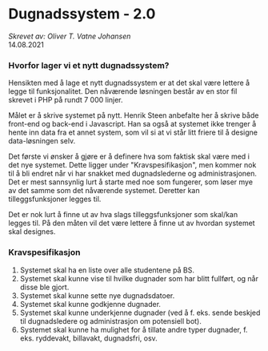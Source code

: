 # Dugnadssystem - 2.0
*Skrevet av: Oliver T. Vatne Johansen*  
14.08.2021

### Hvorfor lager vi et nytt dugnadssystem?
Hensikten med å lage et nytt dugnadssystem er at det skal være lettere å legge til funksjonalitet. Den nåværende løsningen består av en stor fil skrevet i PHP på rundt 7 000 linjer.  

Målet er å skrive systemet på nytt. Henrik Steen anbefalte her å skrive både front-end og back-end i Javascript. Han sa også at systemet ikke trenger å hente inn data fra et annet system, som vil si at vi står litt friere til å designe data-løsningen selv.  

Det første vi ønsker å gjøre er å definere hva som faktisk skal være med i det nye systemet. Dette ligger under "Kravspesifikasjon", men kommer nok til å bli endret når vi har snakket med dugnadslederne og administrasjonen. Det er mest sannsynlig lurt å starte med noe som fungerer, som løser mye av det samme som det nåværende systemet. Deretter kan tilleggsfunksjoner legges til.  

Det er nok lurt å finne ut av hva slags tilleggsfunksjoner som skal/kan legges til. På den måten vil det være lettere å finne ut av hvordan systemet skal designes.   

### Kravspesifikasjon
1. Systemet skal ha en liste over alle studentene på BS.  
2. Systemet skal kunne vise til hvilke dugnader som har blitt fullført, og når disse ble gjort.  
3. Systemet skal kunne sette nye dugnadsdatoer.  
4. Systemet skal kunne godkjenne dugnader.  
5. Systemet skal kunne underkjenne dugnader (ved å f. eks. sende beskjed til dugnadsledere og administrasjon om potensiell bot).  
6. Systemet skal kunne ha mulighet for å tillate andre typer dugnader, f. eks. ryddevakt, billavakt, dugnadsfri, osv.  

